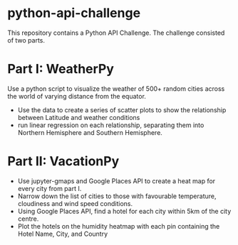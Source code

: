 # python-api-challenge

This repository contains a Python API Challenge. The challenge consisted of two parts.

# Part I: WeatherPy
Use a python script to visualize the weather of 500+ random cities across the world of varying distance from the equator.
* Use the data to create a series of scatter plots to show the relationship between Latitude and weather conditions
* run linear regression on each relationship, separating them into Northern Hemisphere and Southern Hemisphere.


# Part II: VacationPy
* Use jupyter-gmaps and Google Places API to create a heat map for every city from part I.
* Narrow down the list of cities to those with favourable temperature, cloudiness and wind speed conditions.
* Using Google Places API, find a hotel for each city within 5km of the city centre.
* Plot the hotels on the humidity heatmap with each pin containing the Hotel Name, City, and Country
